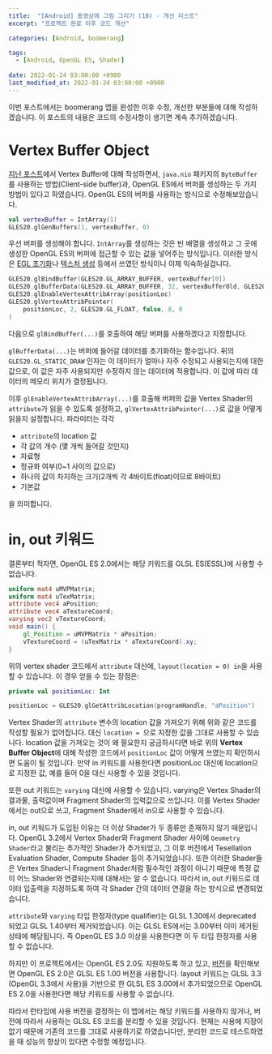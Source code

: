 ```yaml
---
title:  "[Android] 동영상에 그림 그리기 (10) - 개선 리스트"
excerpt: "프로젝트 완료 이후 코드 개선"

categories: [Android, boomerang]

tags:
  - [Android, OpenGL ES, Shader]
 
date: 2022-01-24 03:00:00 +0900
last_modified_at: 2022-01-24 03:00:00 +0900
---
```


이번 포스트에서는 boomerang 앱을 완성한 이후 수정, 개선한 부분들에 대해 작성하겠습니다. 이 포스트의 내용은 코드의 수정사항이 생기면 계속 추가하겠습니다.

# Vertex Buffer Object

[지난 포스트](https://crewdaniel.github.io/posts/video_memo_5/#vertex-buffer)에서 Vertex Buffer에 대해 작성하면서, `java.nio` 패키지의 `ByteBuffer`를 사용하는 방법(Client-side buffer)과, OpenGL ES에서 버퍼를 생성하는 두 가지 방법이 있다고 하였습니다. OpenGL ES의 버퍼를 사용하는 방식으로 수정해보았습니다.

```kotlin
val vertexBuffer = IntArray(1)
GLES20.glGenBuffers(1, vertexBuffer, 0)
```

우선 버퍼를 생성해야 합니다. `IntArray`를 생성하는 것은 빈 배열을 생성하고 그 곳에 생성한 OpenGL ES의 버퍼에 접근할 수 있는 값을 넣어주는 방식입니다. 이러한 방식은 [EGL 초기화](https://crewdaniel.github.io/posts/video_memo_3/)나 [텍스처 생성](https://crewdaniel.github.io/posts/video_memo_4/#texture-%EC%B4%88%EA%B8%B0%ED%99%94) 등에서 쓰였던 방식이니 이제 익숙하실겁니다.

```kotlin
GLES20.glBindBuffer(GLES20.GL_ARRAY_BUFFER, vertexBuffer[0])
GLES20.glBufferData(GLES20.GL_ARRAY_BUFFER, 32, vertexBufferOld, GLES20.GL_STATIC_DRAW)
GLES20.glEnableVertexAttribArray(positionLoc)
GLES20.glVertexAttribPointer(
    positionLoc, 2, GLES20.GL_FLOAT, false, 8, 0
)
```

다음으로 `glBindBuffer(...)`를 호출하여 해당 버퍼를 사용하겠다고 지정합니다.

`glBufferData(...)`는 버퍼에 들어갈 데이터를 초기화하는 함수입니다. 뒤의 `GLES20.GL_STATIC_DRAW` 인자는 이 데이터가 얼마나 자주 수정되고 사용되는지에 대한 값으로, 이 값은 자주 사용되지만 수정하지 않는 데이터에 적용합니다. 이 값에 따라 데이터의 메모리 위치가 결정됩니다.

이후 `glEnableVertexAttribArray(...)`를 호출해 버퍼의 값을 Vertex Shader의 `attribute`가 읽을 수 있도록 설정하고, `glVertexAttribPointer(...)`로 값을 어떻게 읽을지 설정합니다. 파라미터는 각각

- `attribute`의 location 값
- 각 값의 개수 (몇 개씩 들어갈 것인지)
- 자료형
- 정규화 여부(0~1 사이의 값으로)
- 하나의 값이 차지하는 크기(2개씩 각 4바이트(float)이므로 8바이트)
- 기본값

을 의미합니다.

# in, out 키워드

결론부터 적자면, OpenGL ES 2.0에서는 해당 키워드를 GLSL ES(ESSL)에 사용할 수 없습니다.

```glsl
uniform mat4 uMVPMatrix;
uniform mat4 uTexMatrix;
attribute vec4 aPosition;
attribute vec4 aTextureCoord;
varying vec2 vTextureCoord;
void main() {
    gl_Position = uMVPMatrix * aPosition;
    vTextureCoord = (uTexMatrix * aTextureCoord).xy;
}
```

위의 vertex shader 코드에서 `attribute` 대신에, `layout(location = 0) in`을 사용할 수 있습니다. 이 경우 얻을 수 있는 장점은:

```kotlin
private val positionLoc: Int

positionLoc = GLES20.glGetAttribLocation(programHandle, "aPosition")
```

Vertex Shader의 `attribute` 변수의 location 값을 가져오기 위해 위와 같은 코드를 작성할 필요가 없어집니다. 대신 `location = `으로 지정한 값을 그대로 사용할 수 있습니다. location 값을 가져오는 것이 왜 필요한지 궁금하시다면 바로 위의 **Vertex Buffer Object**에 대해 작성한 코드에서 `positionLoc` 값이 어떻게 쓰였는지 확인하시면 도움이 될 것입니다. 만약 in 키워드를 사용한다면 positionLoc 대신에 location으로 지정한 값, 예를 들어 0을 대신 사용할 수 있을 것입니다.

또한 out 키워드는 `varying` 대신에 사용할 수 있습니다. varying은 Vertex Shader의 결과물, 출력값이며 Fragment Shader의 입력값으로 쓰입니다. 이를 Vertex Shader 에서는 out으로 쓰고, Fragment Shader에서 in으로 사용할 수 있습니다.

in, out 키워드가 도입된 이유는 더 이상 Shader가 두 종류만 존재하지 않기 때문입니다. OpenGL 3.2에서 Vertex Shader와 Fragment Shader 사이에 `Geometry Shader`라고 불리는 추가적인 Shader가 추가되었고, 그 이후 버전에서 Tesellation Evaluation Shader, Compute Shader 등이 추가되었습니다. 또한 이러한 Shader들은 Vertex Shader나 Fragment Shader처럼 필수적인 과정이 아니기 때문에 특정 값이 어느 Shader와 연결되는지에 대해서는 알 수 없습니다. 따라서 in, out 키워드로 데이터 입출력을 지정하도록 하여 각 Shader 간의 데이터 연결을 하는 방식으로 변경되었습니다.

`attribute`와 `varying` 타입 한정자(type qualifier)는 GLSL 1.30에서 deprecated 되었고 GLSL 1.40부터 제거되었습니다. 이는 GLSL ES에서는 3.00부터 이미 제거된 상태에 해당됩니다. 즉 OpenGL ES 3.0 이상을 사용한다면 이 두 타입 한정자를 사용할 수 없습니다.

하지만 이 프로젝트에서는 OpenGL ES 2.0도 지원하도록 하고 있고, [버전](https://en.wikipedia.org/wiki/OpenGL_Shading_Language#Versions)을 확인해보면 OpenGL ES 2.0은 GLSL ES 1.00 버전을 사용합니다. layout 키워드는 GLSL 3.3 (OpenGL 3.3에서 사용)을 기반으로 한 GLSL ES 3.00에서 추가되었으므로 OpenGL ES 2.0을 사용한다면 해당 키워드를 사용할 수 없습니다.

따라서 런타임에 사용 버전을 결정하는 이 앱에서는 해당 키워드를 사용하지 않거나, 버전에 따라서 사용하는 GLSL ES 코드를 분리할 수 있을 것입니다. 현재는 사용에 지장이 없기 때문에 기존의 코드를 그대로 사용하기로 하였습니다만, 분리한 코드로 테스트하였을 때 성능의 향상이 있다면 수정할 예정입니다.

